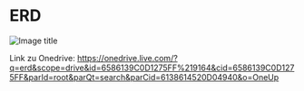 # ERD
![Image title](https://github.com/gz-bad-erzland-p2/Dokumentation/blob/master/docs/assets/img/ERD.png?raw=true)

Link zu Onedrive: https://onedrive.live.com/?q=erd&scope=drive&id=6586139C0D1275FF%219164&cid=6586139C0D1275FF&parId=root&parQt=search&parCid=6138614520D04940&o=OneUp
